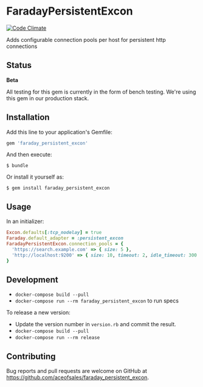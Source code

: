 # FaradayPersistentExcon

[![Code Climate](https://codeclimate.com/github/aceofsales/faraday_persistent_excon/badges/gpa.svg)](https://codeclimate.com/github/aceofsales/faraday_persistent_excon)

Adds configurable connection pools per host for persistent http connections

## Status

**Beta**

All testing for this gem is currently in the form of bench testing.  We're using this gem in our production stack.

## Installation

Add this line to your application's Gemfile:

```ruby
gem 'faraday_persistent_excon'
```

And then execute:

    $ bundle

Or install it yourself as:

    $ gem install faraday_persistent_excon

## Usage

In an initializer:

```ruby
Excon.defaults[:tcp_nodelay] = true
Faraday.default_adapter = :persistent_excon
FaradayPersistentExcon.connection_pools = {
  'https://search.example.com' => { size: 5 },
  'http://localhost:9200' => { size: 10, timeout: 2, idle_timeout: 300 }
}
```

## Development

- `docker-compose build --pull`
- `docker-compose run --rm faraday_persistent_excon` to run specs

To release a new version:
- Update the version number in `version.rb` and commit the result.
- `docker-compose build --pull`
- `docker-compose run --rm release`

## Contributing

Bug reports and pull requests are welcome on GitHub at https://github.com/aceofsales/faraday_persistent_excon.

